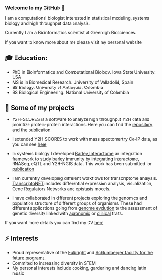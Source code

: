 ### Welcome to my GitHub 👋

I am a computational biologist interested in statistical modeling, systems biology and high throughput data analysis. 

Currently I am a Bioinformatics scientist at Greenligh Biosciences.

If you want to know more about me please visit [my personal website](https://vvelasqz.github.io/)

## :mortar_board: Education:
- PhD in Bioinformatics and Computational Biology. Iowa State University, USA
- MS is in Biomedical Research. University of Valladolid, Spain
- BS Biology. University of Antioquia, Colombia
- BS Biological Engineering. National University of Colombia

## :notebook: Some of my projects
- Y2H-SCORES is a software to analyze high throughput Y2H data and proiritize protein-protein interactions. Here you can find the [repository](https://github.com/vvelasqz/Y2H-SCORES) and the [publication](https://doi.org/10.1371/journal.pcbi.1008890)

- I extended Y2H-SCORES to work with mass spectomertry Co-IP data, as you can see [here](https://github.com/vvelasqz/BC1)

- In systems biology I developed [Barley_Interactome](https://github.com/vvelasqz/Barley_Interactome ) an integration framework to study barley immunity by integrating interactome, RNASeq, eQTL and Y2H-NGIS data. This work has been submitted for [publication](https://www.biorxiv.org/content/10.1101/2021.11.02.466982v1) 
- I am currently developing different workflows for transcriptome analysis. [TranscriptoNET](https://github.com/vvelasqz/TranscriptoNET) includes differential expression analysis, visualization, Gene Regulatory Networks and epistasis models. 
- I have collaborated in different projects exploring the genomics and population structure of different groups of organisms. These had different applications going from [genome evolution](https://www.news.iastate.edu/news/2020/08/12/tuatara) to the assessment of genetic diversity linked with [agronomic](https://www.researchgate.net/project/Avocado-Rootstock-Breeding-Program) or [clinical](https://github.com/vvelasqz/Fusarium_Genotyping) traits.

If you want more details you can find my CV [here](https://docs.google.com/gview?url=https://github.com/vvelasqz/CV/raw/main/cv_vvz.pdf&embedded=true)

## ⚡ Interests
- Proud representative of the [Fulbright](https://fulbright.edu.co/) and [Schlumberger faculty for the future programs](https://www.slb.com/who-we-are/schlumberger-foundation). 
- Commited to increasing diversity in STEM
- My personal interests include cooking, gardening and dancing latin music

<!--
**vvelasqz/vvelasqz** is a ✨ _special_ ✨ repository because its `README.md` (this file) appears on your GitHub profile.

Here are some ideas to get you started:

- 🔭 I’m currently working on ...
- 🌱 I’m currently learning ...
- 👯 I’m looking to collaborate on ...
- 🤔 I’m looking for help with ...
- 💬 Ask me about ...
- 📫 How to reach me: ...
- 😄 Pronouns: ...
- ⚡ Fun fact: ...
-->
